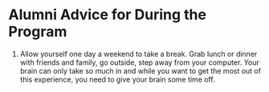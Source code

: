 # Alumni Advice for During the Program

1. Allow yourself one day a weekend to take a break.  Grab lunch or dinner with friends and family, go outside, step away from your computer.  Your brain can only take so much in and while you want to get the most out of this experience, you need to give your brain some time off.